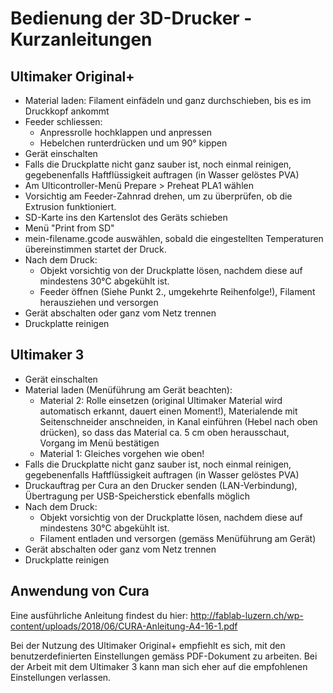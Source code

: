 # Bedienung der 3D-Drucker - Kurzanleitungen


## Ultimaker Original+

- Material laden: Filament einfädeln und ganz durchschieben, bis es im Druckkopf ankommt
- Feeder schliessen:
  - Anpressrolle hochklappen und anpressen
  - Hebelchen runterdrücken und um 90° kippen
- Gerät einschalten
- Falls die Druckplatte nicht ganz sauber ist, noch einmal reinigen, gegebenenfalls Haftflüssigkeit auftragen (in Wasser gelöstes PVA)
- Am Ulticontroller-Menü Prepare > Preheat PLA1 wählen
- Vorsichtig am Feeder-Zahnrad drehen, um zu überprüfen, ob die Extrusion funktioniert.
- SD-Karte ins den Kartenslot des Geräts schieben
- Menü "Print from SD"
- mein-filename.gcode auswählen, sobald die eingestellten Temperaturen übereinstimmen startet der Druck.
- Nach dem Druck:
  - Objekt vorsichtig von der Druckplatte lösen, nachdem diese auf mindestens 30°C abgekühlt ist.
  - Feeder öffnen (Siehe Punkt 2., umgekehrte Reihenfolge!), Filament herausziehen und versorgen 
- Gerät abschalten oder ganz vom Netz trennen
- Druckplatte reinigen


## Ultimaker 3

- Gerät einschalten
- Material laden (Menüführung am Gerät beachten):
  - Material 2: Rolle einsetzen (original Ultimaker Material wird automatisch erkannt, dauert einen Moment!), Materialende mit Seitenschneider anschneiden, in Kanal einführen (Hebel nach oben drücken), so dass das Material ca. 5 cm oben herausschaut, Vorgang im Menü bestätigen
  - Material 1: Gleiches vorgehen wie oben!
- Falls die Druckplatte nicht ganz sauber ist, noch einmal reinigen, gegebenenfalls Haftflüssigkeit auftragen (in Wasser gelöstes PVA)
- Druckauftrag per Cura an den Drucker senden (LAN-Verbindung), Übertragung per USB-Speicherstick ebenfalls möglich
- Nach dem Druck:
  - Objekt vorsichtig von der Druckplatte lösen, nachdem diese auf mindestens 30°C abgekühlt ist.
  - Filament entladen und versorgen (gemäss Menüführung am Gerät)
- Gerät abschalten oder ganz vom Netz trennen
- Druckplatte reinigen


## Anwendung von Cura

Eine ausführliche Anleitung findest du hier: <http://fablab-luzern.ch/wp-content/uploads/2018/06/CURA-Anleitung-A4-16-1.pdf>

Bei der Nutzung des Ultimaker Original+ empfiehlt es sich, mit den benutzerdefinierten Einstellungen gemäss PDF-Dokument zu arbeiten. Bei der Arbeit mit dem Ultimaker 3 kann man sich eher auf die empfohlenen Einstellungen verlassen.
